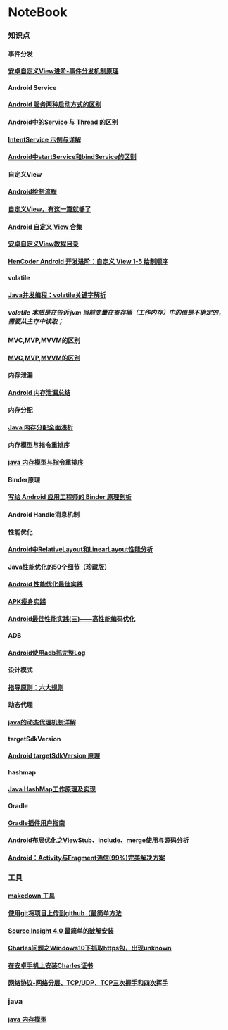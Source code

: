 # NoteBook
### 知识点
#### 事件分发
 #### [安卓自定义View进阶-事件分发机制原理](http://www.gcssloop.com/customview/dispatch-touchevent-theory)
#### Android Service
 #### [Android 服务两种启动方式的区别](https://www.jianshu.com/p/2fb6eb14fdec)
 #### [Android中的Service 与 Thread 的区别](https://blog.csdn.net/jiangwei0910410003/article/details/17008687)
 #### [IntentService 示例与详解](https://www.jianshu.com/p/332b6daf91f0)
 #### [Android中startService和bindService的区别]()
#### 自定义View
#### [Android绘制流程](https://yq.aliyun.com/articles/3005)
#### [自定义View，有这一篇就够了](https://www.jianshu.com/p/c84693096e41)
#### [Android 自定义 View 合集](https://juejin.im/entry/586e1f988d6d810058b67f3e)
 #### [安卓自定义View教程目录](http://www.gcssloop.com/customview/Canvas_PictureText)
 #### [HenCoder Android 开发进阶：自定义 View 1-5 绘制顺序](http://hencoder.com/ui-1-5/)
#### volatile
 #### [Java并发编程：volatile关键字解析](https://www.cnblogs.com/dolphin0520/p/3920373.html)
 ##### volatile 本质是在告诉 jvm 当前变量在寄存器（工作内存）中的值是不确定的，需要从主存中读取；
#### MVC,MVP,MVVM的区别
 #### [MVC,MVP,MVVM的区别](https://github.com/francistao/LearningNotes/blob/master/Part1/Android/MVC%2CMVP%2CMVVM%E7%9A%84%E5%8C%BA%E5%88%AB.md)
#### 内存泄漏
 #### [Android 内存泄漏总结](https://yq.aliyun.com/articles/3009)
#### 内存分配
 #### [Java 内存分配全面浅析](https://blog.csdn.net/shimiso/article/details/8595564)
#### 内存模型与指令重排序
 #### [java 内存模型与指令重排序](https://mp.weixin.qq.com/s/nxmcwIeKhcgTPzA1xonuOQ)
#### Binder原理
 #### [写给 Android 应用工程师的 Binder 原理剖析](https://juejin.im/post/5acccf845188255c3201100f)
 #### Android Handle消息机制
 #### 性能优化
 #### [Android中RelativeLayout和LinearLayout性能分析](https://www.jianshu.com/p/8a7d059da746)
 #### [Java性能优化的50个细节（珍藏版）](https://www.toutiao.com/i6595499804082569742/)
  #### [Android 性能优化最佳实践](https://juejin.im/post/5b50b017f265da0f7b2f649c)
  #### [APK瘦身实践](http://jayfeng.com/2015/12/29/APK%E7%98%A6%E8%BA%AB%E5%AE%9E%E8%B7%B5/)
 #### [Android最佳性能实践(三)——高性能编码优化](https://blog.csdn.net/guolin_blog/article/details/42318689)
 #### ADB
 #### [Android使用adb抓完整Log](https://blog.csdn.net/wzy_1988/article/details/42233611)
#### 设计模式
 #### [指导原则：六大规则](http://www.cnblogs.com/zuoxiaolong/p/pattern1.html)
#### 动态代理
 #### [java的动态代理机制详解](http://www.cnblogs.com/xiaoluo501395377/p/3383130.html)
#### targetSdkVersion
#### [Android targetSdkVersion 原理](https://www.race604.com/android-targetsdkversion/)
#### hashmap
#### [Java HashMap工作原理及实现](https://yikun.github.io/2015/04/01/Java-HashMap%E5%B7%A5%E4%BD%9C%E5%8E%9F%E7%90%86%E5%8F%8A%E5%AE%9E%E7%8E%B0/)
#### Gradle
#### [Gradle插件用户指南](http://rinvay.github.io/android/2015/03/26/Gradle-Plugin-User-Guide(Translation)/?utm_source=www.race604.com#1)
#### [Android布局优化之ViewStub、include、merge使用与源码分析](https://blog.csdn.net/bboyfeiyu/article/details/45869393)
#### [Android：Activity与Fragment通信(99%)完美解决方案](https://www.jianshu.com/p/1b824e26105b) 
### 工具
#### [makedown 工具](https://typora.io/)
#### [使用git将项目上传到github（最简单方法](https://www.cnblogs.com/cxk1995/p/5800196.html)
#### [Source Insight 4.0 最简单的破解安装](https://blog.csdn.net/biubiuibiu/article/details/78044232)
 #### [Charles问题之Windows10下抓取https包，出现unknown](https://www.jianshu.com/p/0c95595e928d)
 #### [在安卓手机上安装Charles证书](https://cosmeapp.github.io/2017/09/26/install-charles-certificate-android/)
 #### [网络协议-网络分层、TCP/UDP、TCP三次握手和四次挥手](https://www.cnblogs.com/liyiran/p/9102791.html)
 ### java
#### [java 内存模型](https://blog.csdn.net/javazejian/article/details/72772461)